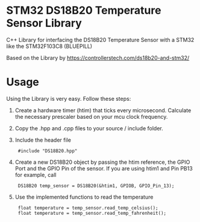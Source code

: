 # STM32 DS18B20 Temperature Sensor Library
C++ Library for interfacing the DS18B20 Temperature Sensor with a STM32 like the STM32F103C8 (BLUEPILL)

Based on the Library by https://controllerstech.com/ds18b20-and-stm32/

# Usage
Using the Library is very easy. Follow these steps:

1. Create a hardware timer (htim) that ticks every microsecond. Calculate the necessary prescaler based on your mcu clock frequency.

2. Copy the .hpp and .cpp files to your source / include folder.
3. Include the header file
        
        #include "DS18B20.hpp"
4. Create a new DS18B20 object by passing the htim reference, the GPIO Port and the GPIO Pin of the sensor. If you are using htim1 and Pin PB13 for example, call
        
        DS18B20 temp_sensor = DS18B20(&htim1, GPIOB, GPIO_Pin_13);
5. Use the implemented functions to read the temperature
        
        float temperature = temp_sensor.read_temp_celsius();
        float temperature = temp_sensor.read_temp_fahrenheit();
